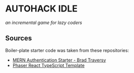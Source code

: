 # AUTOHACK IDLE
_an incremental game for lazy coders_

## Sources
Boiler-plate starter code was taken from these repositories:

- [MERN Authentication Starter - Brad Traversy](https://github.com/bradtraversy/mern-auth)
- [Phaser React TypeScript Template](https://github.com/phaserjs/template-react-ts)
